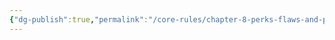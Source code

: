 ```yaml
---
{"dg-publish":true,"permalink":"/core-rules/chapter-8-perks-flaws-and-points/perks-list/trait/movement/wings/"}
---
```


